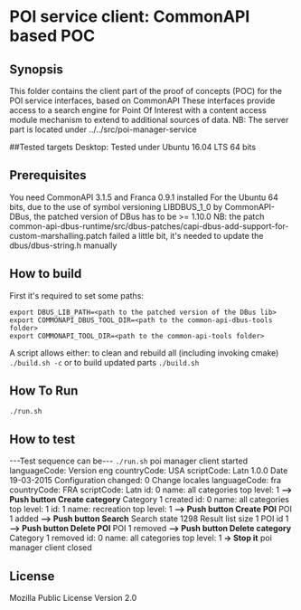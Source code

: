# POI service client: CommonAPI based POC

## Synopsis
This folder contains the client part of the proof of concepts (POC) for the POI service interfaces, based on CommonAPI 
These interfaces provide access to a search engine for Point Of Interest with a content access module mechanism to extend to additional sources of data.
NB: The server part is located under ../../src/poi-manager-service

##Tested targets
Desktop: Tested under Ubuntu 16.04 LTS 64 bits

## Prerequisites
You need CommonAPI 3.1.5 and Franca 0.9.1 installed 
For the Ubuntu 64 bits, due to the use of symbol versioning LIBDBUS_1_0 by CommonAPI-DBus, the patched version of DBus has to be >= 1.10.0
NB: the patch common-api-dbus-runtime/src/dbus-patches/capi-dbus-add-support-for-custom-marshalling.patch failed a little bit, it's needed to update the dbus/dbus-string.h manually

## How to build
First it's required to set some paths:
```
export DBUS_LIB_PATH=<path to the patched version of the DBus lib>
export COMMONAPI_DBUS_TOOL_DIR=<path to the common-api-dbus-tools folder>
export COMMONAPI_TOOL_DIR=<path to the common-api-tools folder> 
```
A script allows either:
to clean and rebuild all (including invoking cmake) 
```./build.sh -c```
or to build updated parts
```./build.sh```


## How To Run
```./run.sh```

## How to test 

---Test sequence can be---
```./run.sh```
poi manager client started
languageCode: Version eng countryCode: USA scriptCode: Latn 
1.0.0
Date 19-03-2015
Configuration changed:  0
Change locales
languageCode: fra countryCode: FRA scriptCode: Latn 
id: 0 name: all categories top level: 1
**--> Push button Create category**
Category 1 created
id: 0 name: all categories top level: 1
id: 1 name: recreation top level: 1
**--> Push button Create POI**
POI 1 added
**--> Push button Search**
Search state 1298
Result list size 1
POI id 1
**--> Push button Delete POI**
POI 1 removed
**--> Push button Delete category**
Category 1 removed
id: 0 name: all categories top level: 1
**-> Stop it**
poi manager client closed

## License

Mozilla Public License Version 2.0


